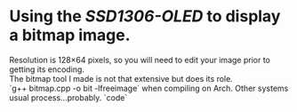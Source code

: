 <h1>Using the <em>SSD1306-OLED</em> to display a bitmap image.</h1>
Resolution is 128×64 pixels, so you will need to edit your image prior to getting its encoding. <br>The bitmap tool I made is not that extensive but does its role.<br> `g++ bitmap.cpp -o bit -lfreeimage` when compiling on Arch. Other systems usual process...probably.
`code`
